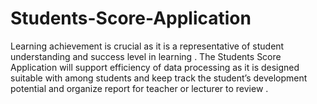 # Students-Score-Application
Learning achievement is crucial as it is a representative of student understanding and success level in learning . The Students Score Application will support efficiency of data processing as it is designed suitable with among students and keep track the student’s development potential and organize report for teacher or lecturer to review . 
